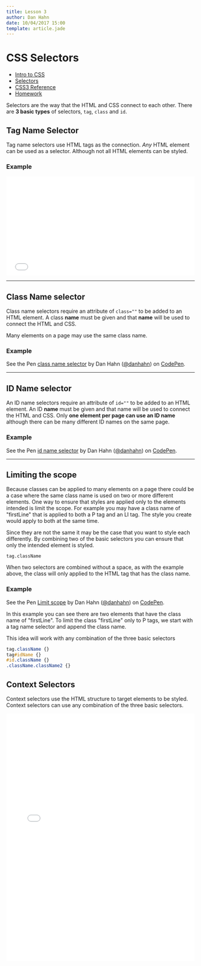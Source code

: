 ```yaml
---
title: Lesson 3
author: Dan Hahn
date: 10/04/2017 15:00
template: article.jade
---
```


# CSS Selectors

* [Intro to CSS]()
* [Selectors](selectors.html)
* [CSS3 Reference](css.html)
* [Homework](homework.html)

Selectors are the way that the HTML and CSS connect to each other.   There are **3 basic types** of selectors, `tag`, `class` and `id`.

## Tag Name Selector

Tag name selectors use HTML tags as the connection.  *Any* HTML element can be used as a selector. Although not all HTML elements can be styled.

### Example

<iframe height='265' scrolling='no' title='tag name selector' src='//codepen.io/danhahn/embed/MommxP/?height=265&theme-id=light&default-tab=css,result&embed-version=2' frameborder='no' allowtransparency='true' allowfullscreen='true' style='width: 100%;'>See the Pen <a href='https://codepen.io/danhahn/pen/MommxP/'>tag name selector</a> by Dan Hahn (<a href='https://codepen.io/danhahn'>@danhahn</a>) on <a href='https://codepen.io'>CodePen</a>.
</iframe>

----

## Class Name selector

Class name selectors require an attribute of `class=""` to be added to an HTML element.  A class **name** must be given and that **name** will be used to connect the HTML and CSS.

Many elements on a page may use the same class name.

### Example

<p data-height="265" data-theme-id="light" data-slug-hash="awWWee" data-default-tab="css,result" data-user="danhahn" data-embed-version="2" data-pen-title="class name selector" class="codepen">See the Pen <a href="https://codepen.io/danhahn/pen/awWWee/">class name selector</a> by Dan Hahn (<a href="https://codepen.io/danhahn">@danhahn</a>) on <a href="https://codepen.io">CodePen</a>.</p>
<script async src="https://production-assets.codepen.io/assets/embed/ei.js"></script>

----

## ID Name selector

An ID name selectors require an attribute of `id=""` to be added to an HTML element.  An ID **name** must be given and that name will be used to connect the HTML and CSS.  Only **one element per page can use an ID name** although there can be many different ID names on the same page.

### Example

<p data-height="265" data-theme-id="light" data-slug-hash="QgvgLr" data-default-tab="css,result" data-user="danhahn" data-embed-version="2" data-pen-title="id name selector" class="codepen">See the Pen <a href="https://codepen.io/danhahn/pen/QgvgLr/">id name selector</a> by Dan Hahn (<a href="https://codepen.io/danhahn">@danhahn</a>) on <a href="https://codepen.io">CodePen</a>.</p>
<script async src="https://production-assets.codepen.io/assets/embed/ei.js"></script>

----

## Limiting the scope
Because classes can be applied to many elements on a page there could be a case where the same class name is used on two or more different elements.  One way to ensure that styles are applied only to the elements intended is limit the scope.  For example you may have a class name of "firstLine" that is applied to both a P tag and an LI tag.  The style you create would apply to both at the same time.

Since they are not the same it may be the case that you want to style each differently.  By combining two of the basic selectors you can ensure that only the intended element is styled.

`tag.className`

When two selectors are combined without a space, as with the example above, the class will only applied to the HTML tag that has the class name.

### Example

<p data-height="265" data-theme-id="light" data-slug-hash="pwPwvx" data-default-tab="css,result" data-user="danhahn" data-embed-version="2" data-pen-title="Limit scope" class="codepen">See the Pen <a href="https://codepen.io/danhahn/pen/pwPwvx/">Limit scope</a> by Dan Hahn (<a href="https://codepen.io/danhahn">@danhahn</a>) on <a href="https://codepen.io">CodePen</a>.</p>
<script async src="https://production-assets.codepen.io/assets/embed/ei.js"></script>

In this example you can see there are two elements that have the class name of "firstLine".  To limit the class "firstLine" only to P tags, we start with a tag name selector and append the class name.

This idea will work with any combination of the three basic selectors

```css
tag.className {}
tag#idName {}
#id.className {}
.className.className2 {}
```

## Context Selectors

Context selectors use the HTML structure to target elements to be styled.  Context selectors can use any combination of the three basic selectors.

<iframe height='663' scrolling='no' title='context selector' src='//codepen.io/danhahn/embed/ZyKyeN/?height=663&theme-id=light&default-tab=css,result&embed-version=2' frameborder='no' allowtransparency='true' allowfullscreen='true' style='width: 100%;'>See the Pen <a href='https://codepen.io/danhahn/pen/ZyKyeN/'>context selector</a> by Dan Hahn (<a href='https://codepen.io/danhahn'>@danhahn</a>) on <a href='https://codepen.io'>CodePen</a>.
</iframe>
